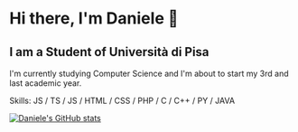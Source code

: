 # Hi there, I'm Daniele 👋
## I am a Student of Università di Pisa

I'm currently studying Computer Science and I'm about to start my 3rd and last academic year.

Skills: JS / TS / JS / HTML / CSS / PHP / C / C++ / PY / JAVA

<!--
**danielebedini/danielebedini** is a ✨ _special_ ✨ repository because its `README.md` (this file) appears on your GitHub profile.

Here are some ideas to get you started:

- 🔭 I’m currently working on ...
- 🌱 I’m currently learning ...
- 👯 I’m looking to collaborate on ...
- 🤔 I’m looking for help with ...
- 💬 Ask me about ...
- 📫 How to reach me: ...
- 😄 Pronouns: ...
- ⚡ Fun fact: ...
-->

[![Daniele's GitHub stats](https://github-readme-stats.vercel.app/api?username=danielebedini&theme=dark&show_icons=true)](https://github.com/anuraghazra/github-readme-stats)
